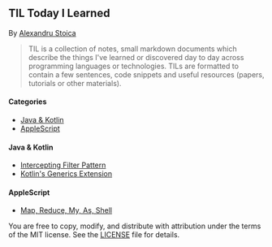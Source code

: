 ## TIL Today I Learned
By [Alexandru Stoica](https://github.com/alexandrustoica)

> TIL is a collection of notes, small markdown documents which describe the things I've learned or discovered day to day across programming languages or technologies. TILs are formatted to contain a few sentences, code snippets and useful resources (papers, tutorials or other materials).


#### Categories
* [Java & Kotlin](/java&kotlin)
* [AppleScript](/applescript)


#### Java & Kotlin
* [Intercepting Filter Pattern](/java&kotlin/InterceptingFilterPatter.md)
* [Kotlin's Generics Extension](/java&kotlin/GenericsExtension.md)


#### AppleScript
* [Map, Reduce, My, As, Shell ](/applescript/MapReduceMyAs,md)


You are free to copy, modify, and distribute <PROJECT NAME> with attribution under the terms of the MIT license. See the [LICENSE](LICENSE.md) file for details.
